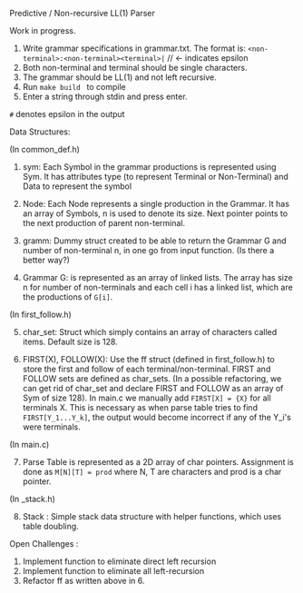 Predictive / Non-recursive LL(1) Parser

Work in progress.


1. Write grammar specifications in grammar.txt. The format is:
    ``<non-terminal>:<non-terminal><terminal>|``   // <- indicates epsilon
2. Both non-terminal and terminal should be single characters. 
3. The grammar should be LL(1) and not left recursive.
4. Run ```make build ``` to compile
5. Enter a string through stdin and press enter.

``#`` denotes epsilon in the output

Data Structures:

(In common_def.h)

1.  sym: Each Symbol in the grammar productions is represented using Sym. It has attributes type (to represent Terminal or Non-Terminal) and Data to represent the symbol

2.  Node: Each Node represents a single production in the Grammar. It has an array of Symbols, n is used to denote its size. Next pointer points to the next production of parent non-terminal.

3. gramm: Dummy struct created to be able to return the Grammar G and number of non-terminal n, in one go from input function. (Is there a better way?)

4. Grammar G: is represented as an array of linked lists. The array has size n for number of non-terminals and each cell i has a linked list, which are the productions of ``G[i]``.

(In first_follow.h)

5. char_set: Struct which simply contains an array of characters called items. Default size is 128.

6. FIRST(X), FOLLOW(X): Use the ff struct (defined in first_follow.h) to store the first and follow of each terminal/non-terminal. FIRST and FOLLOW sets are defined as char_sets.
(In a possible refactoring, we can get rid of char_set and declare FIRST and FOLLOW as an array of Sym of size 128). In main.c we manually add ``FIRST[X] = {X}`` for all terminals X. This is necessary as when parse table tries to find ``FIRST[Y_1...Y_k]``, the output would become incorrect if any of the Y_i's were terminals.

(In main.c)

7. Parse Table is represented as a 2D array of char pointers. Assignment is done as ``M[N][T] = prod`` where N, T are characters and prod is a char pointer.

(In _stack.h)

8. Stack : Simple stack data structure with helper functions, which uses table doubling.

Open Challenges : 

1. Implement function to eliminate direct left recursion
2. Implement function to eliminate all left-recursion
3. Refactor ff as written above in 6.